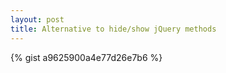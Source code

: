 ```yaml
---
layout: post
title: Alternative to hide/show jQuery methods
---
```


{% gist a9625900a4e77d26e7b6 %}

